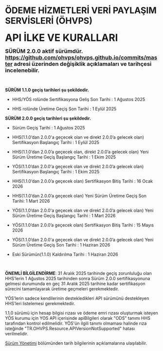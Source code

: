 #  ÖDEME HİZMETLERİ VERİ PAYLAŞIM SERVİSLERİ (ÖHVPS) 

**<font size=6>API İLKE VE KURALLARI  </font>**  

 <font size=4><b>SÜRÜM 2.0.0 aktif sürümdür.<br>
 <https://github.com/ohvps/ohvps.github.io/commits/master> adresi üzerinden değişiklik açıklamaları ve tarihçesi incelenebilir.<br></b></font>

<br/>


**SÜRÜM 1.1.0 geçiş tarihleri şu şekildedir.**

-	HHS/YÖS rolünde Sertifikasyona Geliş Son Tarihi : 1 Ağustos 2025

-	HHS rolünde Üretime Geçiş Son Tarihi : 1 Eylül 2025

**SÜRÜM 2.0.0 geçiş tarihleri şu şekildedir.**
  
- Sürüm Geçiş Tarihi : 1 Ağustos 2025

- HHS(1.1.0’dan 2.0.0'a geçecek olan ve direkt 2.0.0’a gelecek olan) Sertifikasyon Başlangıç Tarihi :  1 Eylül 2025

- HHS(1.1.0’dan 2.0.0’a geçecek olan, direkt 2.0.0’a gelecek olan) Yeni Sürüm Üretime Geçiş Başlangıç Tarihi : 1 Ekim 2025

- YÖS(1.1.0’dan 2.0.0'a geçecek olan ve direkt 2.0.0’a gelecek olan) Sertifikasyon Başlangıç Tarihi : 1 Ekim 2025

- HHS(1.1.0’dan 2.0.0’a geçecek olan) Sertifikasyon Bitiş Tarihi : 16 Ocak 2026

- HHS(1.1.0’dan 2.0.0’a geçecek olan) Yeni Sürüm Üretime Geçiş Son Tarihi: 1 Mart 2026

- YÖS(1.1.0’dan 2.0.0'a geçecek olan ve direkt 2.0.0’a gelecek olan) Yeni Sürüm Üretime Geçiş Başlangıç Tarihi : 1 Mart 2026

- YÖS(1.1.0’dan 2.0.0’a geçecek olan) Sertifikasyon Bitiş Tarihi : 15 Mayıs 2026

- YÖS(1.1.0’dan 2.0.0'a geçecek olan ve direkt 2.0.0’a gelecek olan) Yeni Sürüm Üretime Geçiş Son Tarihi : 1 Haziran 2026

- Eski Sürümün(1.1.0) Kaldırılma Tarihi : 1 Haziran 2026
<br>

**ÖNEMLİ BİLGİLENDİRME**: 31 Aralık 2025 tarihinde geçiş zorunluluğu olan HHS’lerin 1 Ağustos 2025 tarihinden sonra Sürüm 2.0.0 sertifikasyonuna gelmesi durumunda en geç 31 Aralık 2025 tarihine kadar sertifikasyon sürecini tamamlayarak üretime geçmeleri gerekmektedir.  

YÖS’lerin sadece kendilerinin destekledikleri API sürümünü destekleyen HHS’leri listelemesi gerekmektedir.

1.1.0 sürümü için hesap bilgisi rızası ve ödeme emri rızası oluşturmak isteyen YÖS kurumu için YOS API içerisinde apiBilgileri olarak "ODS" tanımı HHS tarafından kontrol edilmelidir. YÖS'ün ilgili tanımı olmaması halinde rıza isteğinde "TR.OHVPS.Resource.APIVersionNotSupported" hatası verilmelidir.

[Sürüm Yönetimi](surum-yonetimi) bölümünden tarih bilgilerinin açıklamalarına ulaşılabilir.


<br/>
<br/>
<br/>
<br/>
<br/>
<br/>
<br/>
<br/>
<br/>
<br/>
<br/>
<br/>
<br/>
<br/>
<br/>
<br/>
<br/>
<br/>
<br/>
<br/>
<br/>
<br/>
<br/>
